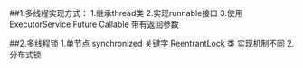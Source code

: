 ##1.多线程实现方式：
	1.继承thread类
	2.实现runnable接口
	3.使用ExecutorService Future Callable 带有返回参数
	
##2.多线程锁
	1.单节点 synchronized 关键字
            ReentrantLock 类 实现机制不同
    2.分布式锁 
    	

	
	
